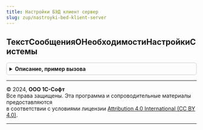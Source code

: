 ```yaml
---
title: Настройки БЭД клиент сервер
slug: zup/nastroyki-bed-klient-server
---
```



## ТекстСообщенияОНеобходимостиНастройкиСистемы
<details style="margin: 1em 0; padding: 0.5em; border: 1px solid #ccc; border-radius: 6px;">

<summary style="font-weight: bold; cursor: pointer;">Описание, пример вызова</summary>

```bsl

// Возвращает текст сообщения пользователю о необходимости  настройки системы.
//
// Параметры:
//  ВидОперации - Строка - признак выполняемой операции.
//
// Возвращаемое значение:
//  ТекстСообщения - Строка - Строка сообщения.
//
Функция ТекстСообщенияОНеобходимостиНастройкиСистемы(ВидОперации) Экспорт
```

Пример вызова
```bsl
Результат = НастройкиБЭДКлиентСервер.ТекстСообщенияОНеобходимостиНастройкиСистемы(ВидОперации) 
```
</details>

---

© 2024, **ООО 1С-Софт**  
Все права защищены. Эта программа и сопроводительные материалы предоставляются  
в соответствии с условиями лицензии [Attribution 4.0 International (CC BY 4.0)](https://creativecommons.org/licenses/by/4.0/legalcode).

---
